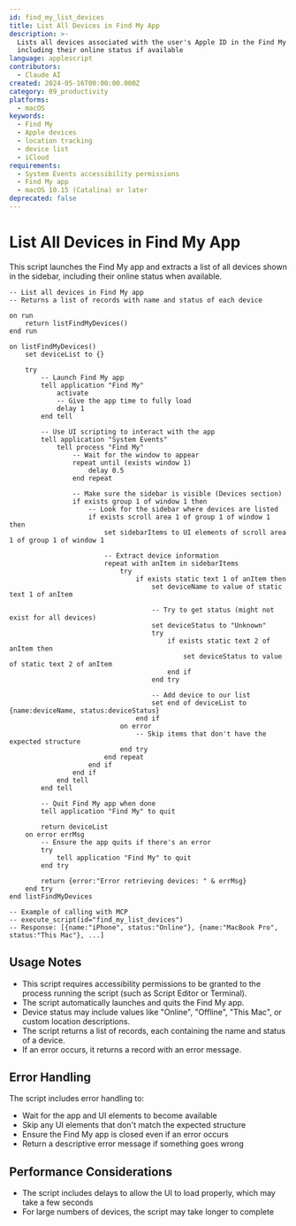 ```yaml
---
id: find_my_list_devices
title: List All Devices in Find My App
description: >-
  Lists all devices associated with the user's Apple ID in the Find My app,
  including their online status if available
language: applescript
contributors:
  - Claude AI
created: 2024-05-16T00:00:00.000Z
category: 09_productivity
platforms:
  - macOS
keywords:
  - Find My
  - Apple devices
  - location tracking
  - device list
  - iCloud
requirements:
  - System Events accessibility permissions
  - Find My app
  - macOS 10.15 (Catalina) or later
deprecated: false
---
```


# List All Devices in Find My App

This script launches the Find My app and extracts a list of all devices shown in the sidebar, including their online status when available.

```applescript
-- List all devices in Find My app
-- Returns a list of records with name and status of each device

on run
    return listFindMyDevices()
end run

on listFindMyDevices()
    set deviceList to {}
    
    try
        -- Launch Find My app
        tell application "Find My"
            activate
            -- Give the app time to fully load
            delay 1
        end tell
        
        -- Use UI scripting to interact with the app
        tell application "System Events"
            tell process "Find My"
                -- Wait for the window to appear
                repeat until (exists window 1)
                    delay 0.5
                end repeat
                
                -- Make sure the sidebar is visible (Devices section)
                if exists group 1 of window 1 then
                    -- Look for the sidebar where devices are listed
                    if exists scroll area 1 of group 1 of window 1 then
                        set sidebarItems to UI elements of scroll area 1 of group 1 of window 1
                        
                        -- Extract device information
                        repeat with anItem in sidebarItems
                            try
                                if exists static text 1 of anItem then
                                    set deviceName to value of static text 1 of anItem
                                    
                                    -- Try to get status (might not exist for all devices)
                                    set deviceStatus to "Unknown"
                                    try
                                        if exists static text 2 of anItem then
                                            set deviceStatus to value of static text 2 of anItem
                                        end if
                                    end try
                                    
                                    -- Add device to our list
                                    set end of deviceList to {name:deviceName, status:deviceStatus}
                                end if
                            on error
                                -- Skip items that don't have the expected structure
                            end try
                        end repeat
                    end if
                end if
            end tell
        end tell
        
        -- Quit Find My app when done
        tell application "Find My" to quit
        
        return deviceList
    on error errMsg
        -- Ensure the app quits if there's an error
        try
            tell application "Find My" to quit
        end try
        
        return {error:"Error retrieving devices: " & errMsg}
    end try
end listFindMyDevices

-- Example of calling with MCP
-- execute_script(id="find_my_list_devices")
-- Response: [{name:"iPhone", status:"Online"}, {name:"MacBook Pro", status:"This Mac"}, ...]
```

## Usage Notes

- This script requires accessibility permissions to be granted to the process running the script (such as Script Editor or Terminal).
- The script automatically launches and quits the Find My app.
- Device status may include values like "Online", "Offline", "This Mac", or custom location descriptions.
- The script returns a list of records, each containing the name and status of a device.
- If an error occurs, it returns a record with an error message.

## Error Handling

The script includes error handling to:
- Wait for the app and UI elements to become available
- Skip any UI elements that don't match the expected structure
- Ensure the Find My app is closed even if an error occurs
- Return a descriptive error message if something goes wrong

## Performance Considerations

- The script includes delays to allow the UI to load properly, which may take a few seconds
- For large numbers of devices, the script may take longer to complete
